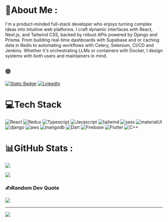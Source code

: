 # 💫About Me :
I'm a product-minded full-stack developer who enjoys turning complex ideas into intuitive web platforms. I craft dynamic interfaces with React, Next.js, and Tailwind CSS, backed by robust APIs powered by Django and Prisma. From building real-time dashboards with Supabase and or caching data in Redis to automating workflows with Celery, Selenium, CI/CD and Jenkins. Whether it's orchestrating LLMs or containers with Docker, I design systems with both users and maintainers in mind.

## 🌐
[![Static Badge](https://img.shields.io/badge/portfolio-blue?style=flat)](https://satyabuilds.vercel.app/) [![LinkedIn](https://img.shields.io/badge/LinkedIn-%230077B5.svg?logo=linkedin&logoColor=white)](https://linkedin.com/in/www.linkedin.com/in/satyanarayan-prashar-57a170229) 

# 💻Tech Stack
![React](https://img.shields.io/badge/React-20232A?style=for-the-badge&logo=react) ![Redux](https://img.shields.io/badge/Redux-593D88?style=for-the-badge&logo=redux&logoColor=white) ![Typescript](https://img.shields.io/badge/TypeScript-007ACC?style=for-the-badge&logo=typescript&logoColor=white) ![Javascript](	https://img.shields.io/badge/JavaScript-F7DF1E?style=for-the-badge&logo=javascript&logoColor=black) ![tailwind](https://img.shields.io/badge/Tailwind_CSS-38B2AC?style=for-the-badge&logo=tailwind-css&logoColor=white) ![sass](https://img.shields.io/badge/Sass-blue?style=for-the-badge&logo=sass&logoColor=white) ![materialUI](https://img.shields.io/badge/Material--UI-0081CB?style=for-the-badge&logo=material-ui&logoColor=white) ![django](https://img.shields.io/badge/Django-092E20?style=for-the-badge&logo=django&logoColor=white) ![aws](https://img.shields.io/badge/Amazon_AWS-232F3E?style=for-the-badge&logo=amazon-aws&logoColor=white) ![mangodb](https://img.shields.io/badge/MongoDB-4EA94B?style=for-the-badge&logo=mongodb&logoColor=white) ![Dart](https://img.shields.io/badge/dart-%230175C2.svg?style=for-the-badge&logo=dart&logoColor=white) ![Firebase](https://img.shields.io/badge/firebase-%23039BE5.svg?style=for-the-badge&logo=firebase) ![Flutter](https://img.shields.io/badge/Flutter-%2302569B.svg?style=for-the-badge&logo=Flutter&logoColor=white) ![C++](https://img.shields.io/badge/c++-%2300599C.svg?style=for-the-badge&logo=c%2B%2B&logoColor=white)

# 📊GitHub Stats :
![](https://github-readme-stats.vercel.app/api?username=SatyanarayanPrashar&theme=radical&hide_border=false&include_all_commits=false&count_private=true)<br/>

![](https://github-readme-stats.vercel.app/api/top-langs/?username=SatyanarayanPrashar&theme=radical&hide_border=false&include_all_commits=false&count_private=true&layout=compact)

### ✍️Random Dev Quote
![](https://quotes-github-readme.vercel.app/api?type=vetical&theme=dark)

---
[![](https://visitcount.itsvg.in/api?id=SatyanarayanPrashar&icon=0&color=0)](https://visitcount.itsvg.in)


<!---
SatyanarayanPrashar/SatyanarayanPrashar is a ✨ special ✨ repository because its `README.md` (this file) appears on your GitHub profile.
You can click the Preview link to take a look at your changes.
--->
